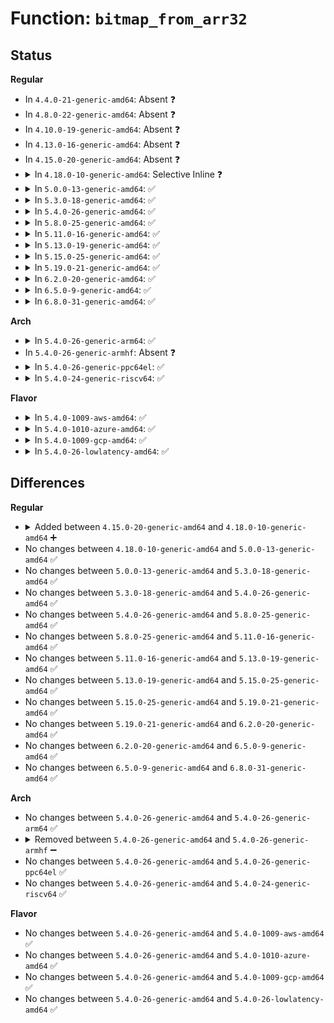# Function: <code>bitmap_from_arr32</code>

## Status
<b>Regular</b>
<ul>
<li>
In <code>4.4.0-21-generic-amd64</code>: Absent ❓
</li>
<li>
In <code>4.8.0-22-generic-amd64</code>: Absent ❓
</li>
<li>
In <code>4.10.0-19-generic-amd64</code>: Absent ❓
</li>
<li>
In <code>4.13.0-16-generic-amd64</code>: Absent ❓
</li>
<li>
In <code>4.15.0-20-generic-amd64</code>: Absent ❓
</li>
<li>
<details>
<summary>In <code>4.18.0-10-generic-amd64</code>: Selective Inline ❓</summary>

```c
void bitmap_from_arr32(long unsigned int * bitmap, const u32 * buf, unsigned int nbits)
```

```json
{
  "name": "bitmap_from_arr32",
  "collision_type": "Unique Global",
  "inline_type": "Selective",
  "funcs": [
    {
      "addr": 18446744071583839440,
      "name": "bitmap_from_arr32",
      "external": true,
      "loc": "lib/bitmap.c:1135",
      "file": "lib/bitmap.c",
      "inline": "not declared, inlined",
      "caller_inline": [],
      "caller_func": [
        "net/core/ethtool.c:ethtool_set_per_queue_coalesce",
        "net/core/ethtool.c:ethtool_get_per_queue_coalesce",
        "net/core/ethtool.c:load_link_ksettings_from_user",
        "net/core/ethtool.c:load_link_ksettings_from_user",
        "net/core/ethtool.c:load_link_ksettings_from_user"
      ]
    }
  ],
  "symbols": [
    {
      "addr": 18446744071583839440,
      "name": "bitmap_from_arr32",
      "section": ".text",
      "bind": "STB_GLOBAL",
      "size": 106
    }
  ]
}
```
</details>
</li>
<li>
<details>
<summary>In <code>5.0.0-13-generic-amd64</code>: ✅</summary>

```c
void bitmap_from_arr32(long unsigned int * bitmap, const u32 * buf, unsigned int nbits)
```

```json
{
  "name": "bitmap_from_arr32",
  "collision_type": "Unique Global",
  "inline_type": "No",
  "funcs": [
    {
      "addr": 18446744071583922144,
      "name": "bitmap_from_arr32",
      "external": true,
      "loc": "lib/bitmap.c:1149",
      "file": "lib/bitmap.c",
      "inline": "seen, unknown",
      "caller_inline": [],
      "caller_func": [
        "net/core/ethtool.c:ethtool_set_per_queue_coalesce",
        "net/core/ethtool.c:ethtool_get_per_queue_coalesce",
        "net/core/ethtool.c:load_link_ksettings_from_user",
        "net/core/ethtool.c:load_link_ksettings_from_user",
        "net/core/ethtool.c:load_link_ksettings_from_user"
      ]
    }
  ],
  "symbols": [
    {
      "addr": 18446744071583922144,
      "name": "bitmap_from_arr32",
      "section": ".text",
      "bind": "STB_GLOBAL",
      "size": 102
    }
  ]
}
```
</details>
</li>
<li>
<details>
<summary>In <code>5.3.0-18-generic-amd64</code>: ✅</summary>

```c
void bitmap_from_arr32(long unsigned int * bitmap, const u32 * buf, unsigned int nbits)
```

```json
{
  "name": "bitmap_from_arr32",
  "collision_type": "Unique Global",
  "inline_type": "No",
  "funcs": [
    {
      "addr": 18446744071584102080,
      "name": "bitmap_from_arr32",
      "external": true,
      "loc": "lib/bitmap.c:1177",
      "file": "lib/bitmap.c",
      "inline": "seen, unknown",
      "caller_inline": [],
      "caller_func": [
        "net/core/ethtool.c:ethtool_set_per_queue_coalesce",
        "net/core/ethtool.c:ethtool_get_per_queue_coalesce",
        "net/core/ethtool.c:load_link_ksettings_from_user",
        "net/core/ethtool.c:load_link_ksettings_from_user",
        "net/core/ethtool.c:load_link_ksettings_from_user"
      ]
    }
  ],
  "symbols": [
    {
      "addr": 18446744071584102080,
      "name": "bitmap_from_arr32",
      "section": ".text",
      "bind": "STB_GLOBAL",
      "size": 102
    }
  ]
}
```
</details>
</li>
<li>
<details>
<summary>In <code>5.4.0-26-generic-amd64</code>: ✅</summary>

```c
void bitmap_from_arr32(long unsigned int * bitmap, const u32 * buf, unsigned int nbits)
```

```json
{
  "name": "bitmap_from_arr32",
  "collision_type": "Unique Global",
  "inline_type": "No",
  "funcs": [
    {
      "addr": 18446744071584224864,
      "name": "bitmap_from_arr32",
      "external": true,
      "loc": "lib/bitmap.c:1197",
      "file": "lib/bitmap.c",
      "inline": "seen, unknown",
      "caller_inline": [],
      "caller_func": [
        "net/core/ethtool.c:ethtool_set_per_queue_coalesce",
        "net/core/ethtool.c:ethtool_get_per_queue_coalesce",
        "net/core/ethtool.c:load_link_ksettings_from_user",
        "net/core/ethtool.c:load_link_ksettings_from_user",
        "net/core/ethtool.c:load_link_ksettings_from_user"
      ]
    }
  ],
  "symbols": [
    {
      "addr": 18446744071584224864,
      "name": "bitmap_from_arr32",
      "section": ".text",
      "bind": "STB_GLOBAL",
      "size": 102
    }
  ]
}
```
</details>
</li>
<li>
<details>
<summary>In <code>5.8.0-25-generic-amd64</code>: ✅</summary>

```c
void bitmap_from_arr32(long unsigned int * bitmap, const u32 * buf, unsigned int nbits)
```

```json
{
  "name": "bitmap_from_arr32",
  "collision_type": "Unique Global",
  "inline_type": "No",
  "funcs": [
    {
      "addr": 18446744071584630464,
      "name": "bitmap_from_arr32",
      "external": true,
      "loc": "lib/bitmap.c:1272",
      "file": "lib/bitmap.c",
      "inline": "seen, unknown",
      "caller_inline": [],
      "caller_func": [
        "net/ethtool/ioctl.c:ethtool_set_per_queue_coalesce",
        "net/ethtool/ioctl.c:ethtool_get_per_queue_coalesce",
        "net/ethtool/ioctl.c:load_link_ksettings_from_user",
        "net/ethtool/ioctl.c:load_link_ksettings_from_user",
        "net/ethtool/ioctl.c:load_link_ksettings_from_user",
        "net/ethtool/bitset.c:ethnl_parse_bitset",
        "net/ethtool/bitset.c:ethnl_parse_bitset",
        "net/ethtool/bitset.c:ethnl_parse_bitset"
      ]
    }
  ],
  "symbols": [
    {
      "addr": 18446744071584630464,
      "name": "bitmap_from_arr32",
      "section": ".text",
      "bind": "STB_GLOBAL",
      "size": 96
    }
  ]
}
```
</details>
</li>
<li>
<details>
<summary>In <code>5.11.0-16-generic-amd64</code>: ✅</summary>

```c
void bitmap_from_arr32(long unsigned int * bitmap, const u32 * buf, unsigned int nbits)
```

```json
{
  "name": "bitmap_from_arr32",
  "collision_type": "Unique Global",
  "inline_type": "No",
  "funcs": [
    {
      "addr": 18446744071584749520,
      "name": "bitmap_from_arr32",
      "external": true,
      "loc": "lib/bitmap.c:1272",
      "file": "lib/bitmap.c",
      "inline": "seen, unknown",
      "caller_inline": [],
      "caller_func": [
        "net/ethtool/ioctl.c:ethtool_set_per_queue_coalesce",
        "net/ethtool/ioctl.c:ethtool_get_per_queue_coalesce",
        "net/ethtool/ioctl.c:load_link_ksettings_from_user",
        "net/ethtool/ioctl.c:load_link_ksettings_from_user",
        "net/ethtool/ioctl.c:load_link_ksettings_from_user",
        "net/ethtool/bitset.c:ethnl_parse_bitset",
        "net/ethtool/bitset.c:ethnl_parse_bitset",
        "net/ethtool/bitset.c:ethnl_parse_bitset"
      ]
    }
  ],
  "symbols": [
    {
      "addr": 18446744071584749520,
      "name": "bitmap_from_arr32",
      "section": ".text",
      "bind": "STB_GLOBAL",
      "size": 96
    }
  ]
}
```
</details>
</li>
<li>
<details>
<summary>In <code>5.13.0-19-generic-amd64</code>: ✅</summary>

```c
void bitmap_from_arr32(long unsigned int * bitmap, const u32 * buf, unsigned int nbits)
```

```json
{
  "name": "bitmap_from_arr32",
  "collision_type": "Unique Global",
  "inline_type": "No",
  "funcs": [
    {
      "addr": 18446744071584777856,
      "name": "bitmap_from_arr32",
      "external": true,
      "loc": "lib/bitmap.c:1315",
      "file": "lib/bitmap.c",
      "inline": "seen, unknown",
      "caller_inline": [],
      "caller_func": [
        "net/ethtool/ioctl.c:ethtool_set_per_queue_coalesce",
        "net/ethtool/ioctl.c:ethtool_get_per_queue_coalesce",
        "net/ethtool/ioctl.c:load_link_ksettings_from_user",
        "net/ethtool/ioctl.c:load_link_ksettings_from_user",
        "net/ethtool/ioctl.c:load_link_ksettings_from_user",
        "net/ethtool/bitset.c:ethnl_parse_bitset",
        "net/ethtool/bitset.c:ethnl_parse_bitset",
        "net/ethtool/bitset.c:ethnl_parse_bitset"
      ]
    }
  ],
  "symbols": [
    {
      "addr": 18446744071584777856,
      "name": "bitmap_from_arr32",
      "section": ".text",
      "bind": "STB_GLOBAL",
      "size": 96
    }
  ]
}
```
</details>
</li>
<li>
<details>
<summary>In <code>5.15.0-25-generic-amd64</code>: ✅</summary>

```c
void bitmap_from_arr32(long unsigned int * bitmap, const u32 * buf, unsigned int nbits)
```

```json
{
  "name": "bitmap_from_arr32",
  "collision_type": "Unique Global",
  "inline_type": "No",
  "funcs": [
    {
      "addr": 18446744071585207872,
      "name": "bitmap_from_arr32",
      "external": true,
      "loc": "lib/bitmap.c:1446",
      "file": "lib/bitmap.c",
      "inline": "seen, unknown",
      "caller_inline": [],
      "caller_func": [
        "net/ethtool/ioctl.c:ethtool_set_per_queue_coalesce",
        "net/ethtool/ioctl.c:ethtool_get_per_queue_coalesce",
        "net/ethtool/ioctl.c:load_link_ksettings_from_user",
        "net/ethtool/ioctl.c:load_link_ksettings_from_user",
        "net/ethtool/ioctl.c:load_link_ksettings_from_user",
        "net/ethtool/bitset.c:ethnl_parse_bitset",
        "net/ethtool/bitset.c:ethnl_parse_bitset",
        "net/ethtool/bitset.c:ethnl_parse_bitset"
      ]
    }
  ],
  "symbols": [
    {
      "addr": 18446744071585207872,
      "name": "bitmap_from_arr32",
      "section": ".text",
      "bind": "STB_GLOBAL",
      "size": 96
    }
  ]
}
```
</details>
</li>
<li>
<details>
<summary>In <code>5.19.0-21-generic-amd64</code>: ✅</summary>

```c
void bitmap_from_arr32(long unsigned int * bitmap, const u32 * buf, unsigned int nbits)
```

```json
{
  "name": "bitmap_from_arr32",
  "collision_type": "Unique Global",
  "inline_type": "No",
  "funcs": [
    {
      "addr": 18446744071586043792,
      "name": "bitmap_from_arr32",
      "external": true,
      "loc": "lib/bitmap.c:1476",
      "file": "lib/bitmap.c",
      "inline": "seen, unknown",
      "caller_inline": [],
      "caller_func": [
        "net/ethtool/ioctl.c:ethtool_set_per_queue_coalesce",
        "net/ethtool/ioctl.c:ethtool_get_per_queue_coalesce",
        "net/ethtool/ioctl.c:load_link_ksettings_from_user",
        "net/ethtool/ioctl.c:load_link_ksettings_from_user",
        "net/ethtool/ioctl.c:load_link_ksettings_from_user",
        "net/ethtool/bitset.c:ethnl_parse_bitset",
        "net/ethtool/bitset.c:ethnl_parse_bitset",
        "net/ethtool/bitset.c:ethnl_parse_bitset"
      ]
    }
  ],
  "symbols": [
    {
      "addr": 18446744071586043792,
      "name": "bitmap_from_arr32",
      "section": ".text",
      "bind": "STB_GLOBAL",
      "size": 122
    }
  ]
}
```
</details>
</li>
<li>
<details>
<summary>In <code>6.2.0-20-generic-amd64</code>: ✅</summary>

```c
void bitmap_from_arr32(long unsigned int * bitmap, const u32 * buf, unsigned int nbits)
```

```json
{
  "name": "bitmap_from_arr32",
  "collision_type": "Unique Global",
  "inline_type": "No",
  "funcs": [
    {
      "addr": 18446744071587026624,
      "name": "bitmap_from_arr32",
      "external": true,
      "loc": "lib/bitmap.c:1457",
      "file": "lib/bitmap.c",
      "inline": "seen, unknown",
      "caller_inline": [],
      "caller_func": [
        "net/ethtool/ioctl.c:ethtool_set_per_queue_coalesce",
        "net/ethtool/ioctl.c:ethtool_get_per_queue_coalesce",
        "net/ethtool/ioctl.c:load_link_ksettings_from_user",
        "net/ethtool/ioctl.c:load_link_ksettings_from_user",
        "net/ethtool/ioctl.c:load_link_ksettings_from_user",
        "net/ethtool/bitset.c:ethnl_parse_bitset",
        "net/ethtool/bitset.c:ethnl_parse_bitset",
        "net/ethtool/bitset.c:ethnl_parse_bitset"
      ]
    }
  ],
  "symbols": [
    {
      "addr": 18446744071587026624,
      "name": "bitmap_from_arr32",
      "section": ".text",
      "bind": "STB_GLOBAL",
      "size": 122
    }
  ]
}
```
</details>
</li>
<li>
<details>
<summary>In <code>6.5.0-9-generic-amd64</code>: ✅</summary>

```c
void bitmap_from_arr32(long unsigned int * bitmap, const u32 * buf, unsigned int nbits)
```

```json
{
  "name": "bitmap_from_arr32",
  "collision_type": "Unique Global",
  "inline_type": "No",
  "funcs": [
    {
      "addr": 18446744071587281616,
      "name": "bitmap_from_arr32",
      "external": true,
      "loc": "lib/bitmap.c:1457",
      "file": "lib/bitmap.c",
      "inline": "seen, unknown",
      "caller_inline": [],
      "caller_func": [
        "net/ethtool/ioctl.c:ethtool_set_per_queue_coalesce",
        "net/ethtool/ioctl.c:ethtool_get_per_queue_coalesce",
        "net/ethtool/ioctl.c:load_link_ksettings_from_user",
        "net/ethtool/ioctl.c:load_link_ksettings_from_user",
        "net/ethtool/ioctl.c:load_link_ksettings_from_user",
        "net/ethtool/bitset.c:ethnl_parse_bitset",
        "net/ethtool/bitset.c:ethnl_parse_bitset",
        "net/ethtool/bitset.c:ethnl_parse_bitset"
      ]
    }
  ],
  "symbols": [
    {
      "addr": 18446744071587281616,
      "name": "bitmap_from_arr32",
      "section": ".text",
      "bind": "STB_GLOBAL",
      "size": 122
    }
  ]
}
```
</details>
</li>
<li>
<details>
<summary>In <code>6.8.0-31-generic-amd64</code>: ✅</summary>

```c
void bitmap_from_arr32(long unsigned int * bitmap, const u32 * buf, unsigned int nbits)
```

```json
{
  "name": "bitmap_from_arr32",
  "collision_type": "Unique Global",
  "inline_type": "No",
  "funcs": [
    {
      "addr": 18446744071587570352,
      "name": "bitmap_from_arr32",
      "external": true,
      "loc": "lib/bitmap.c:781",
      "file": "lib/bitmap.c",
      "inline": "seen, unknown",
      "caller_inline": [],
      "caller_func": [
        "net/ethtool/ioctl.c:ethtool_set_per_queue_coalesce",
        "net/ethtool/ioctl.c:ethtool_get_per_queue_coalesce",
        "net/ethtool/ioctl.c:load_link_ksettings_from_user",
        "net/ethtool/ioctl.c:load_link_ksettings_from_user",
        "net/ethtool/ioctl.c:load_link_ksettings_from_user",
        "net/ethtool/bitset.c:ethnl_parse_bitset",
        "net/ethtool/bitset.c:ethnl_parse_bitset",
        "net/ethtool/bitset.c:ethnl_parse_bitset"
      ]
    }
  ],
  "symbols": [
    {
      "addr": 18446744071587570352,
      "name": "bitmap_from_arr32",
      "section": ".text",
      "bind": "STB_GLOBAL",
      "size": 122
    }
  ]
}
```
</details>
</li>
</ul>
<b>Arch</b>
<ul>
<li>
<details>
<summary>In <code>5.4.0-26-generic-arm64</code>: ✅</summary>

```c
void bitmap_from_arr32(long unsigned int * bitmap, const u32 * buf, unsigned int nbits)
```

```json
{
  "name": "bitmap_from_arr32",
  "collision_type": "Unique Global",
  "inline_type": "No",
  "funcs": [
    {
      "addr": 18446603336496098704,
      "name": "bitmap_from_arr32",
      "external": true,
      "loc": "lib/bitmap.c:1197",
      "file": "lib/bitmap.c",
      "inline": "seen, unknown",
      "caller_inline": [],
      "caller_func": [
        "arch/arm64/kernel/perf_event.c:__armv8pmu_probe_pmu",
        "arch/arm64/kernel/perf_event.c:__armv8pmu_probe_pmu",
        "net/core/ethtool.c:ethtool_set_per_queue_coalesce",
        "net/core/ethtool.c:ethtool_get_per_queue_coalesce",
        "net/core/ethtool.c:load_link_ksettings_from_user",
        "net/core/ethtool.c:load_link_ksettings_from_user",
        "net/core/ethtool.c:load_link_ksettings_from_user"
      ]
    }
  ],
  "symbols": [
    {
      "addr": 18446603336496098704,
      "name": "bitmap_from_arr32",
      "section": ".text",
      "bind": "STB_GLOBAL",
      "size": 132
    }
  ]
}
```
</details>
</li>
<li>
In <code>5.4.0-26-generic-armhf</code>: Absent ❓
</li>
<li>
<details>
<summary>In <code>5.4.0-26-generic-ppc64el</code>: ✅</summary>

```c
void bitmap_from_arr32(long unsigned int * bitmap, const u32 * buf, unsigned int nbits)
```

```json
{
  "name": "bitmap_from_arr32",
  "collision_type": "Unique Global",
  "inline_type": "No",
  "funcs": [
    {
      "addr": 13835058055290343568,
      "name": "bitmap_from_arr32",
      "external": true,
      "loc": "lib/bitmap.c:1197",
      "file": "lib/bitmap.c",
      "inline": "seen, unknown",
      "caller_inline": [],
      "caller_func": [
        "net/core/ethtool.c:ethtool_set_per_queue_coalesce",
        "net/core/ethtool.c:ethtool_get_per_queue_coalesce",
        "net/core/ethtool.c:load_link_ksettings_from_user",
        "net/core/ethtool.c:load_link_ksettings_from_user",
        "net/core/ethtool.c:load_link_ksettings_from_user"
      ]
    }
  ],
  "symbols": [
    {
      "addr": 13835058055290343568,
      "name": "bitmap_from_arr32",
      "section": ".text",
      "bind": "STB_GLOBAL",
      "size": 176
    }
  ]
}
```
</details>
</li>
<li>
<details>
<summary>In <code>5.4.0-24-generic-riscv64</code>: ✅</summary>

```c
void bitmap_from_arr32(long unsigned int * bitmap, const u32 * buf, unsigned int nbits)
```

```json
{
  "name": "bitmap_from_arr32",
  "collision_type": "Unique Global",
  "inline_type": "No",
  "funcs": [
    {
      "addr": 18446743936275166842,
      "name": "bitmap_from_arr32",
      "external": true,
      "loc": "lib/bitmap.c:1197",
      "file": "lib/bitmap.c",
      "inline": "seen, unknown",
      "caller_inline": [],
      "caller_func": [
        "net/core/ethtool.c:ethtool_set_per_queue_coalesce",
        "net/core/ethtool.c:ethtool_get_per_queue_coalesce",
        "net/core/ethtool.c:load_link_ksettings_from_user",
        "net/core/ethtool.c:load_link_ksettings_from_user",
        "net/core/ethtool.c:load_link_ksettings_from_user"
      ]
    }
  ],
  "symbols": [
    {
      "addr": 18446743936275166842,
      "name": "bitmap_from_arr32",
      "section": ".text",
      "bind": "STB_GLOBAL",
      "size": 128
    }
  ]
}
```
</details>
</li>
</ul>
<b>Flavor</b>
<ul>
<li>
<details>
<summary>In <code>5.4.0-1009-aws-amd64</code>: ✅</summary>

```c
void bitmap_from_arr32(long unsigned int * bitmap, const u32 * buf, unsigned int nbits)
```

```json
{
  "name": "bitmap_from_arr32",
  "collision_type": "Unique Global",
  "inline_type": "No",
  "funcs": [
    {
      "addr": 18446744071584193600,
      "name": "bitmap_from_arr32",
      "external": true,
      "loc": "lib/bitmap.c:1197",
      "file": "lib/bitmap.c",
      "inline": "seen, unknown",
      "caller_inline": [],
      "caller_func": [
        "net/core/ethtool.c:ethtool_set_per_queue_coalesce",
        "net/core/ethtool.c:ethtool_get_per_queue_coalesce",
        "net/core/ethtool.c:load_link_ksettings_from_user",
        "net/core/ethtool.c:load_link_ksettings_from_user",
        "net/core/ethtool.c:load_link_ksettings_from_user"
      ]
    }
  ],
  "symbols": [
    {
      "addr": 18446744071584193600,
      "name": "bitmap_from_arr32",
      "section": ".text",
      "bind": "STB_GLOBAL",
      "size": 102
    }
  ]
}
```
</details>
</li>
<li>
<details>
<summary>In <code>5.4.0-1010-azure-amd64</code>: ✅</summary>

```c
void bitmap_from_arr32(long unsigned int * bitmap, const u32 * buf, unsigned int nbits)
```

```json
{
  "name": "bitmap_from_arr32",
  "collision_type": "Unique Global",
  "inline_type": "No",
  "funcs": [
    {
      "addr": 18446744071584128816,
      "name": "bitmap_from_arr32",
      "external": true,
      "loc": "lib/bitmap.c:1197",
      "file": "lib/bitmap.c",
      "inline": "seen, unknown",
      "caller_inline": [],
      "caller_func": [
        "net/core/ethtool.c:ethtool_set_per_queue_coalesce",
        "net/core/ethtool.c:ethtool_get_per_queue_coalesce",
        "net/core/ethtool.c:load_link_ksettings_from_user",
        "net/core/ethtool.c:load_link_ksettings_from_user",
        "net/core/ethtool.c:load_link_ksettings_from_user"
      ]
    }
  ],
  "symbols": [
    {
      "addr": 18446744071584128816,
      "name": "bitmap_from_arr32",
      "section": ".text",
      "bind": "STB_GLOBAL",
      "size": 102
    }
  ]
}
```
</details>
</li>
<li>
<details>
<summary>In <code>5.4.0-1009-gcp-amd64</code>: ✅</summary>

```c
void bitmap_from_arr32(long unsigned int * bitmap, const u32 * buf, unsigned int nbits)
```

```json
{
  "name": "bitmap_from_arr32",
  "collision_type": "Unique Global",
  "inline_type": "No",
  "funcs": [
    {
      "addr": 18446744071584177360,
      "name": "bitmap_from_arr32",
      "external": true,
      "loc": "lib/bitmap.c:1197",
      "file": "lib/bitmap.c",
      "inline": "seen, unknown",
      "caller_inline": [],
      "caller_func": [
        "net/core/ethtool.c:ethtool_set_per_queue_coalesce",
        "net/core/ethtool.c:ethtool_get_per_queue_coalesce",
        "net/core/ethtool.c:load_link_ksettings_from_user",
        "net/core/ethtool.c:load_link_ksettings_from_user",
        "net/core/ethtool.c:load_link_ksettings_from_user"
      ]
    }
  ],
  "symbols": [
    {
      "addr": 18446744071584177360,
      "name": "bitmap_from_arr32",
      "section": ".text",
      "bind": "STB_GLOBAL",
      "size": 102
    }
  ]
}
```
</details>
</li>
<li>
<details>
<summary>In <code>5.4.0-26-lowlatency-amd64</code>: ✅</summary>

```c
void bitmap_from_arr32(long unsigned int * bitmap, const u32 * buf, unsigned int nbits)
```

```json
{
  "name": "bitmap_from_arr32",
  "collision_type": "Unique Global",
  "inline_type": "No",
  "funcs": [
    {
      "addr": 18446744071584281696,
      "name": "bitmap_from_arr32",
      "external": true,
      "loc": "lib/bitmap.c:1197",
      "file": "lib/bitmap.c",
      "inline": "seen, unknown",
      "caller_inline": [],
      "caller_func": [
        "net/core/ethtool.c:ethtool_set_per_queue_coalesce",
        "net/core/ethtool.c:ethtool_get_per_queue_coalesce",
        "net/core/ethtool.c:load_link_ksettings_from_user",
        "net/core/ethtool.c:load_link_ksettings_from_user",
        "net/core/ethtool.c:load_link_ksettings_from_user"
      ]
    }
  ],
  "symbols": [
    {
      "addr": 18446744071584281696,
      "name": "bitmap_from_arr32",
      "section": ".text",
      "bind": "STB_GLOBAL",
      "size": 102
    }
  ]
}
```
</details>
</li>
</ul>

## Differences
<b>Regular</b>
<ul>
<li>
<details>
<summary>Added between <code>4.15.0-20-generic-amd64</code> and <code>4.18.0-10-generic-amd64</code> ➕</summary>

```c
void bitmap_from_arr32(long unsigned int * bitmap, const u32 * buf, unsigned int nbits)
```
</details>
</li>
<li>
No changes between <code>4.18.0-10-generic-amd64</code> and <code>5.0.0-13-generic-amd64</code> ✅
</li>
<li>
No changes between <code>5.0.0-13-generic-amd64</code> and <code>5.3.0-18-generic-amd64</code> ✅
</li>
<li>
No changes between <code>5.3.0-18-generic-amd64</code> and <code>5.4.0-26-generic-amd64</code> ✅
</li>
<li>
No changes between <code>5.4.0-26-generic-amd64</code> and <code>5.8.0-25-generic-amd64</code> ✅
</li>
<li>
No changes between <code>5.8.0-25-generic-amd64</code> and <code>5.11.0-16-generic-amd64</code> ✅
</li>
<li>
No changes between <code>5.11.0-16-generic-amd64</code> and <code>5.13.0-19-generic-amd64</code> ✅
</li>
<li>
No changes between <code>5.13.0-19-generic-amd64</code> and <code>5.15.0-25-generic-amd64</code> ✅
</li>
<li>
No changes between <code>5.15.0-25-generic-amd64</code> and <code>5.19.0-21-generic-amd64</code> ✅
</li>
<li>
No changes between <code>5.19.0-21-generic-amd64</code> and <code>6.2.0-20-generic-amd64</code> ✅
</li>
<li>
No changes between <code>6.2.0-20-generic-amd64</code> and <code>6.5.0-9-generic-amd64</code> ✅
</li>
<li>
No changes between <code>6.5.0-9-generic-amd64</code> and <code>6.8.0-31-generic-amd64</code> ✅
</li>
</ul>
<b>Arch</b>
<ul>
<li>
No changes between <code>5.4.0-26-generic-amd64</code> and <code>5.4.0-26-generic-arm64</code> ✅
</li>
<li>
<details>
<summary>Removed between <code>5.4.0-26-generic-amd64</code> and <code>5.4.0-26-generic-armhf</code> ➖</summary>

```c
void bitmap_from_arr32(long unsigned int * bitmap, const u32 * buf, unsigned int nbits)
```
</details>
</li>
<li>
No changes between <code>5.4.0-26-generic-amd64</code> and <code>5.4.0-26-generic-ppc64el</code> ✅
</li>
<li>
No changes between <code>5.4.0-26-generic-amd64</code> and <code>5.4.0-24-generic-riscv64</code> ✅
</li>
</ul>
<b>Flavor</b>
<ul>
<li>
No changes between <code>5.4.0-26-generic-amd64</code> and <code>5.4.0-1009-aws-amd64</code> ✅
</li>
<li>
No changes between <code>5.4.0-26-generic-amd64</code> and <code>5.4.0-1010-azure-amd64</code> ✅
</li>
<li>
No changes between <code>5.4.0-26-generic-amd64</code> and <code>5.4.0-1009-gcp-amd64</code> ✅
</li>
<li>
No changes between <code>5.4.0-26-generic-amd64</code> and <code>5.4.0-26-lowlatency-amd64</code> ✅
</li>
</ul>

